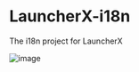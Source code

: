 # LauncherX-i18n
The i18n project for LauncherX

![image](https://user-images.githubusercontent.com/25716486/114515159-a2681d80-9c6e-11eb-8d53-ee3d3250f730.png)
